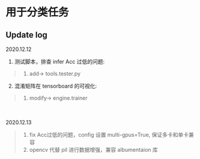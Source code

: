 # 用于分类任务

## Update log
2020.12.12 <br>
1. 测试脚本，排查 infer Acc 过低的问题:
> 1. add-> tools.tester.py
    
2. 混淆矩阵在 tensorboard 的可视化:
> 1. modify-> engine.trainer

<br><br>
2020.12.13 <br>
> 1. fix Acc过低的问题，config 设置 multi-gpus=True, 保证多卡和单卡兼容
> 2. opencv 代替 pil 进行数据增强，兼容 albumentaion 库

   